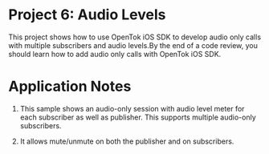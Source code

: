 Project 6: Audio Levels
==================================

This project shows how to use OpenTok iOS SDK to develop audio only calls with
multiple subscribers and audio levels.By the end of a code review, you should 
learn how to add audio only calls with OpenTok iOS SDK.

Application Notes
=================

1. This sample shows an audio-only session with audio level meter for each
   subscriber as well as publisher. This supports multiple audio-only
   subscribers.

2. It allows mute/unmute on both the publisher and on subscribers.